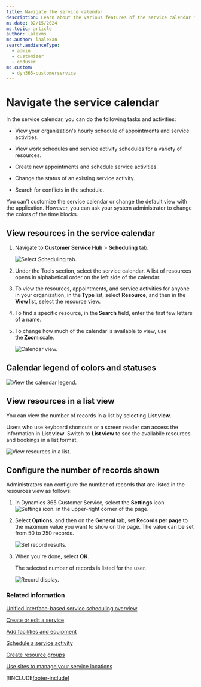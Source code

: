 ```yaml
---
title: Navigate the service calendar
description: Learn about the various features of the service calendar in Dynamics 365 Customer Service.
ms.date: 02/15/2024
ms.topic: article
author: lalexms
ms.author: laalexan
search.audienceType: 
  - admin
  - customizer
  - enduser
ms.custom: 
  - dyn365-customerservice
---
```


# Navigate the service calendar

In the service calendar, you can do the following tasks and activities:

- View your organization's hourly schedule of appointments and service activities.

- View work schedules and service activity schedules for a variety of resources.

- Create new appointments and schedule service activities.

- Change the status of an existing service activity.

- Search for conflicts in the schedule.

You can’t customize the service calendar or change the default view with the application. However, you can ask your system administrator to change the colors of the time blocks.

## View resources in the service calendar

1. Navigate to **Customer Service Hub** > **Scheduling** tab.

   ![Select Scheduling tab.](../media/uci-tools-scheduling.png "Navigate to the Scheduling tab")

2. Under the Tools section, select the service calendar.
    A list of resources opens in alphabetical order on the left side of the calendar.

3. To view the resources, appointments, and service activities for anyone in your organization, in the **Type** list, select **Resource**, and then in the **View** list, select the resource view.

4. To find a specific resource, in the **Search** field, enter the first few letters of a name.

5. To change how much of the calendar is available to view, use the **Zoom** scale.

   ![Calendar view.](../media/uci-calendar-view.png "View the calendar")

## Calendar legend of colors and statuses

   ![View the calendar legend.](../media/uci-color-legend.png "View legend of calendar colors and statuses")

   
## View resources in a list view

You can view the number of records in a list by selecting **List view**.

Users who use keyboard shortcuts or a screen reader can access the information in **List view**. Switch to **List view** to see the availabile resources and bookings in a list format.

  ![View resources in a list.](../media/resources-list-view.png "View resources in a list")

## Configure the number of records shown

Administrators can configure the number of records that are listed in the resources view as follows:

1. In Dynamics 365 Customer Service, select the **Settings** icon ![Settings icon.](../media/record-settings-icon.png "Settings icon for Dynamics 365 Customer Service") in the upper-right corner of the page.

2. Select **Options**, and then on the **General** tab, set **Records per page** to the maximum value you want to show on the page. The value can be set from 50 to 250 records.

   ![Set record results.](../media/configure-record-results.png "Set the number of records to list")
  
3. When you're done, select **OK**.

   The selected number of records is listed for the user.
  
   ![Record display.](../media/records-display.png "Records displayed")
    
### Related information  

[Unified Interface-based service scheduling overview](uci-scheduling-overview.md)

[Create or edit a service](uci-create-edit-service.md)

[Add facilities and equipment](uci-add-facilities-equipment.md)

[Schedule a service activity](uci-schedule-service-activity.md)

[Create resource groups](uci-create-resource-groups.md)

[Use sites to manage your service locations](uci-create-sites.md)


[!INCLUDE[footer-include](../../includes/footer-banner.md)]
